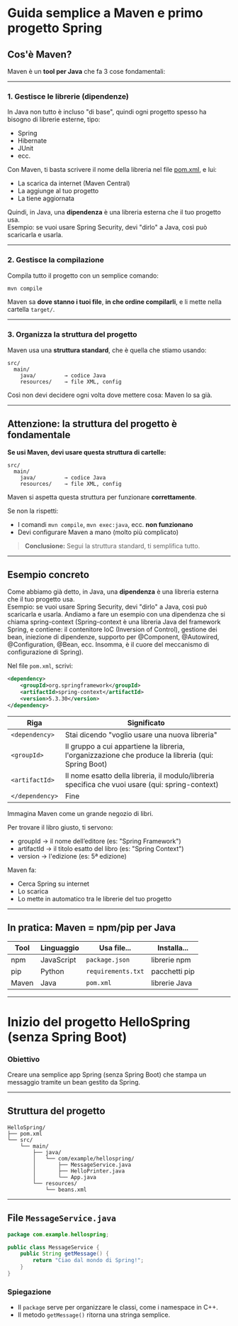 # Guida semplice a Maven e primo progetto Spring

## Cos'è Maven?

Maven è un **tool per Java** che fa 3 cose fondamentali:

---

### 1. Gestisce le librerie (dipendenze)

In Java non tutto è incluso "di base", quindi ogni progetto spesso ha bisogno di librerie esterne, tipo:

- Spring
- Hibernate
- JUnit
- ecc.

Con Maven, ti basta scrivere il nome della libreria nel file [pom.xml](pom_xml/pom_xml.md), e lui:

- La scarica da internet (Maven Central)
- La aggiunge al tuo progetto
- La tiene aggiornata

Quindi, in Java, una **dipendenza** è una libreria esterna che il tuo progetto usa.  
Esempio: se vuoi usare Spring Security, devi "dirlo" a Java, così può scaricarla e usarla.

---

### 2. Gestisce la compilazione

Compila tutto il progetto con un semplice comando:

```bash
mvn compile
```

Maven sa **dove stanno i tuoi file**, **in che ordine compilarli**, e li mette nella cartella `target/`.

---

### 3. Organizza la struttura del progetto

Maven usa una **struttura standard**, che è quella che stiamo usando:

```
src/
  main/
    java/         → codice Java
    resources/    → file XML, config
```

Così non devi decidere ogni volta dove mettere cosa: Maven lo sa già.

---

## Attenzione: la struttura del progetto è fondamentale

**Se usi Maven, devi usare questa struttura di cartelle:**

```
src/
  main/
    java/         → codice Java
    resources/    → file XML, config
```

Maven si aspetta questa struttura per funzionare **correttamente**.

Se non la rispetti:
- I comandi `mvn compile`, `mvn exec:java`, ecc. **non funzionano**
- Devi configurare Maven a mano (molto più complicato)

> **Conclusione:** Segui la struttura standard, ti semplifica tutto.

---

## Esempio concreto

Come abbiamo già detto, in Java, una **dipendenza** è una libreria esterna che il tuo progetto usa.  
Esempio: se vuoi usare Spring Security, devi "dirlo" a Java, così può scaricarla e usarla. Andiamo a fare un esempio con una dipendenza che si chiama spring-context (Spring-context è una libreria Java del framework Spring, e contiene: il contenitore IoC (Inversion of Control), gestione dei bean, iniezione di dipendenze, supporto per @Component, @Autowired, @Configuration, @Bean, ecc. Insomma, è il cuore del meccanismo di configurazione di Spring).

Nel file `pom.xml`, scrivi:

```xml
<dependency>
    <groupId>org.springframework</groupId>
    <artifactId>spring-context</artifactId>
    <version>5.3.30</version>
</dependency>
```

| Riga                  | Significato |
|-----------------------|-------------|
| `<dependency>`        | Stai dicendo "voglio usare una nuova libreria" |
| `<groupId>`           | Il gruppo a cui appartiene la libreria, l'organizzazione che produce la libreria (qui: Spring Boot) |
| `<artifactId>`        | Il nome esatto della libreria, il modulo/libreria specifica che vuoi usare (qui: spring-context) |
| `</dependency>`       | Fine |

Immagina Maven come un grande negozio di libri.

Per trovare il libro giusto, ti servono:
- groupId → il nome dell’editore (es: "Spring Framework")
- artifactId → il titolo esatto del libro (es: "Spring Context")
- version → l'edizione (es: 5ª edizione)


Maven fa:

- Cerca Spring su internet
- Lo scarica
- Lo mette in automatico tra le librerie del tuo progetto


---

## In pratica: Maven = npm/pip per Java

| Tool     | Linguaggio | Usa file...         | Installa...       |
|----------|------------|---------------------|--------------------|
| npm      | JavaScript | `package.json`      | librerie npm       |
| pip      | Python     | `requirements.txt`  | pacchetti pip      |
| Maven    | Java       | `pom.xml`           | librerie Java      |

---

# Inizio del progetto HelloSpring (senza Spring Boot)

### Obiettivo

Creare una semplice app Spring (senza Spring Boot) che stampa un messaggio tramite un bean gestito da Spring.

---

## Struttura del progetto

```
HelloSpring/
├── pom.xml
└── src/
    └── main/
        ├── java/
        │   └── com/example/hellospring/
        │       ├── MessageService.java
        │       ├── HelloPrinter.java
        │       └── App.java
        └── resources/
            └── beans.xml
```

---

## File `MessageService.java`

```java
package com.example.hellospring;

public class MessageService {
    public String getMessage() {
        return "Ciao dal mondo di Spring!";
    }
}
```

### Spiegazione

- Il `package` serve per organizzare le classi, come i namespace in C++.
- Il metodo `getMessage()` ritorna una stringa semplice.



